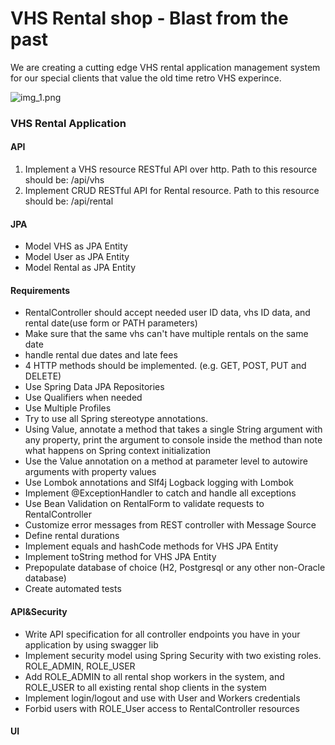 # VHS Rental shop - Blast from the past

We are creating a cutting edge VHS rental application management system for our special clients that value the old time retro VHS experince. 

![img_1.png](backtothepast.png)

### VHS Rental Application

#### API
1. Implement a VHS resource RESTful API over http. 
Path to this resource should be: /api/vhs
3. Implement CRUD RESTful API for Rental resource. 
Path to this resource should be: /api/rental
#### JPA
- Model VHS as JPA Entity
- Model User as JPA Entity
- Model Rental as JPA Entity
#### Requirements
- RentalController should accept needed user ID data, vhs ID data, and rental date(use form or PATH parameters) 
- Make sure that the same vhs can't have multiple rentals on the same date
- handle rental due dates and late fees
- 4 HTTP methods should be implemented. (e.g. GET, POST, PUT and DELETE)
- Use Spring Data JPA Repositories
- Use Qualifiers when needed
- Use Multiple Profiles
- Try to use all Spring stereotype annotations.
- Using Value, annotate a method that takes a single String argument with any property, print the argument to console inside the method than note what happens on Spring context initialization
- Use the Value annotation on a method at parameter level to autowire arguments with property values
- Use Lombok annotations and Slf4j Logback logging with Lombok
- Implement @ExceptionHandler to catch and handle all exceptions
- Use Bean Validation on RentalForm to validate requests to RentalController
- Customize error messages from REST controller with Message Source
- Define rental durations
- Implement equals and hashCode methods for VHS JPA Entity
- Implement toString method for VHS JPA Entity
- Prepopulate database of choice (H2, Postgresql or any other non-Oracle database)
- Create automated tests 

#### API&Security
- Write API specification for all controller endpoints you have in your application by using swagger lib
- Implement security model using Spring Security with two existing roles. ROLE_ADMIN, ROLE_USER
- Add ROLE_ADMIN to all rental shop workers in the system, and ROLE_USER to all existing rental shop clients in the system
- Implement login/logout and use with User and Workers credentials
- Forbid users with ROLE_User access to RentalController resources

#### UI
